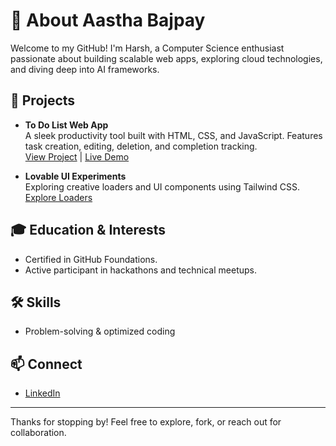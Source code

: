 # 👋 About Aastha Bajpay

Welcome to my GitHub! I'm Harsh, a Computer Science enthusiast passionate about building scalable web apps, exploring cloud technologies, and diving deep into AI frameworks.

## 🚀 Projects

- **To Do List Web App**  
  A sleek productivity tool built with HTML, CSS, and JavaScript. Features task creation, editing, deletion, and completion tracking.  
  [View Project](https://summer.hackclub.com/projects/9646) | [Live Demo](https://vercel.com/harsh-bajpays-projects/to-do)

- **Lovable UI Experiments**  
  Exploring creative loaders and UI components using Tailwind CSS.  
  [Explore Loaders](https://uiverse.io/loaders)

## 🎓 Education & Interests

- Certified in GitHub Foundations.
- Active participant in hackathons and technical meetups.

## 🛠️ Skills

- Problem-solving & optimized coding

## 📫 Connect

- [LinkedIn](https://www.linkedin.com/in/aastha-bajpay-0477b8357/)

---

Thanks for stopping by! Feel free to explore, fork, or reach out for collaboration.
